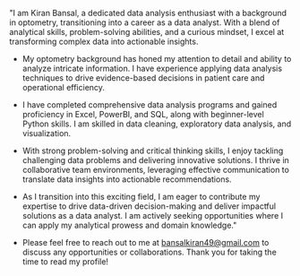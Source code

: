 "I am Kiran Bansal, a dedicated data analysis enthusiast with a background in optometry, transitioning into a career as a data analyst. With a blend of analytical skills, problem-solving abilities, and a curious mindset, I excel at transforming complex data into actionable insights.

- My optometry background has honed my attention to detail and ability to analyze intricate information. I have experience applying data analysis techniques to drive evidence-based decisions in patient care and operational efficiency.

- I have completed comprehensive data analysis programs and gained proficiency in Excel, PowerBI, and SQL, along with beginner-level Python skills. I am skilled in data cleaning, exploratory data analysis, and visualization.

- With strong problem-solving and critical thinking skills, I enjoy tackling challenging data problems and delivering innovative solutions. I thrive in collaborative team environments, leveraging effective communication to translate data insights into actionable recommendations.

- As I transition into this exciting field, I am eager to contribute my expertise to drive data-driven decision-making and deliver impactful solutions as a data analyst. I am actively seeking opportunities where I can apply my analytical prowess and domain knowledge."
  
- Please feel free to reach out to me at bansalkiran49@gmail.com to discuss any opportunities or collaborations. Thank you for taking the time to read my profile!
